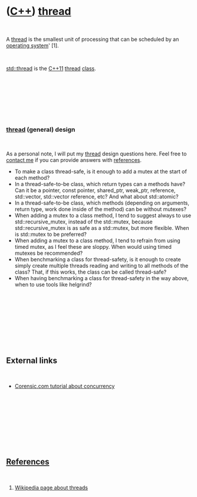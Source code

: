 



 

 

 

 

 

([C++](Cpp.htm)) [thread](CppThread.htm)
========================================

 

A [thread](CppThread.htm) is the smallest unit of processing that can be
scheduled by an [operating system](CppOs.htm)' \[1\].

 

[std::thread](CppThread.htm) is the [C++11](Cpp11.htm)
[thread](CppThread.htm) [class](CppClass.htm).

 

 

 

 

### [thread](CppThread.htm) (general) design

 

As a personal note, I will put my [thread](CppThread.htm) design
questions here. Feel free to [contact me](Contact.htm) if you can
provide answers with [references](CppReferences.htm).

-   To make a class thread-safe, is it enough to add a mutex at the
    start of each method?
-   In a thread-safe-to-be class, which return types can a methods have?
    Can it be a pointer, const pointer, shared\_ptr, weak\_ptr,
    reference, std::vector, std::vector reference, etc? And what about
    std::atomic?
-   In a thread-safe-to-be class, which methods (depending on arguments,
    return type, work done inside of the method) can be without mutexes?
-   When adding a mutex to a class method, I tend to suggest always to
    use std::recursive\_mutex, instead of the std::mutex, because
    std::recursive\_mutex is as safe as a std::mutex, but more flexible.
    When is std::mutex to be preferred?
-   When adding a mutex to a class method, I tend to refrain from using
    timed mutex, as I feel these are sloppy. When would using timed
    mutexes be recommended?
-   When benchmarking a class for thread-safety, is it enough to create
    simply create multiple threads reading and writing to all methods of
    the class? That, if this works, the class can be called thread-safe?
-   When having benchmarking a class for thread-safety in the way above,
    when to use tools like helgrind?

 

 

 

 

 

External links
--------------

 

-   [Corensic.com tutorial about
    concurrency](http://www.corensic.com/Learn/Resources/ConcurrencyTutorialPartOne.aspx)

 

 

 

 

 

[References](CppReferences.htm)
-------------------------------

 

1.  [Wikipedia page about
    threads](http://en.wikipedia.org/wiki/Thread_(computer_science))

 

 

 

 

 





 



